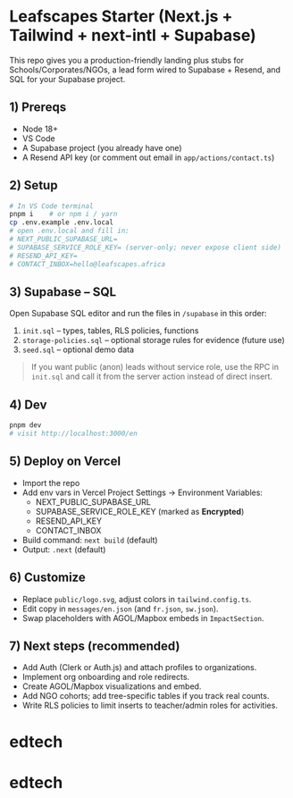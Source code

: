 # Leafscapes Starter (Next.js + Tailwind + next-intl + Supabase)

This repo gives you a production-friendly landing plus stubs for Schools/Corporates/NGOs, a lead form wired to Supabase + Resend, and SQL for your Supabase project.

## 1) Prereqs
- Node 18+
- VS Code
- A Supabase project (you already have one)
- A Resend API key (or comment out email in `app/actions/contact.ts`)

## 2) Setup
```bash
# In VS Code terminal
pnpm i    # or npm i / yarn
cp .env.example .env.local
# open .env.local and fill in:
# NEXT_PUBLIC_SUPABASE_URL=
# SUPABASE_SERVICE_ROLE_KEY= (server-only; never expose client side)
# RESEND_API_KEY=
# CONTACT_INBOX=hello@leafscapes.africa
```

## 3) Supabase – SQL
Open Supabase SQL editor and run the files in `/supabase` in this order:
1. `init.sql`  – types, tables, RLS policies, functions
2. `storage-policies.sql` – optional storage rules for evidence (future use)
3. `seed.sql`  – optional demo data

> If you want public (anon) leads without service role, use the RPC in `init.sql` and call it from the server action instead of direct insert.

## 4) Dev
```bash
pnpm dev
# visit http://localhost:3000/en
```

## 5) Deploy on Vercel
- Import the repo
- Add env vars in Vercel Project Settings → Environment Variables:
  - NEXT_PUBLIC_SUPABASE_URL
  - SUPABASE_SERVICE_ROLE_KEY  (marked as **Encrypted**)
  - RESEND_API_KEY
  - CONTACT_INBOX
- Build command: `next build` (default)
- Output: `.next` (default)

## 6) Customize
- Replace `public/logo.svg`, adjust colors in `tailwind.config.ts`.
- Edit copy in `messages/en.json` (and `fr.json`, `sw.json`).
- Swap placeholders with AGOL/Mapbox embeds in `ImpactSection`.

## 7) Next steps (recommended)
- Add Auth (Clerk or Auth.js) and attach profiles to organizations.
- Implement org onboarding and role redirects.
- Create AGOL/Mapbox visualizations and embed.
- Add NGO cohorts; add tree-specific tables if you track real counts.
- Write RLS policies to limit inserts to teacher/admin roles for activities.
# edtech
# edtech
